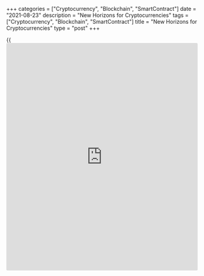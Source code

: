 +++
categories = ["Cryptocurrency", "Blockchain", "SmartContract"]
date = "2021-08-23"
description = "New Horizons for Cryptocurrencies"
tags = ["Cryptocurrency", "Blockchain", "SmartContract"]
title = "New Horizons for Cryptocurrencies"
type = "post"
+++

{{<iframe id="large-banner" src="https://www.bounty.group/#slide=11.0" width="100%" height="600" scrolling="no" style="border: 0px solid rgb(216, 221, 230); border-radius: 3px;">}}

The crypto market appeared to be in a state of mild excitement when
Bitcoin surpassed $50K for the first time since May 15th. It is hard to
say how sustainable this level may be, as the bulls’ strength has now
clearly gone into decline. Nevertheless, the very fact that the
benchmark cryptocurrency can overcome such an important technical and
psychological level is good support for a positive assessment of the
prospects of the crypto market.

![New Horizons for Cryptocurrencies][1]

Bitcoin has been supported by a number of factors, including the active
phase of accumulation of the asset, as well as the equally active phase
of withdrawal of the coin from [cryptocurrency exchange](https://www.playgroundfx.com/blog/best-cryptocurrency-exchange/)s’ balance sheets.
This is a clear sign of [investor](https://www.fintechee.com/tutorial-for-forex-trading/investor-mode/)s’ desire to move into the phase of
holding the asset in anticipation of growth. In addition, the active
growth of the Bitcoin network hash rate, which crypto market
participants often associate with the change of the asset’s price, may
also have an impact.

Over the last 5 weeks, Bitcoin has been closing in the green zone, which
also acts as a strong factor of support from the market analysis. Amid
the financial success of one of the leading crypto exchanges, Coinbase,
the company announced its intention to buy $500 million worth of
cryptocurrencies. In addition, PayPal announced that from today, UK
residents would have access to the platform’s crypto services.

Against this backdrop, the Crypto Fear & Greed Index of Bitcoin and
major cryptocurrencies switched to “extreme greed” mode yesterday. The
higher it is, the closer the sell-off is. Nevertheless, with the
traditional market bubble becoming increasingly inflated, it is safe to
assume that bullish sentiment may well be sustained even amid an
extremely overheated market.

![New Horizons for Cryptocurrencies][2]

The total capitalization of the crypto market continues to grow and is
moving toward $2.2 trillion. Bitcoin is the undisputed crypto market
leader, and with a few exceptions, it sets the tone for all altcoins.
According to analyst firm Chainalysis, global acceptance of
cryptocurrencies has jumped almost 900% over the past year.

Unexpected data also came about Afghanistan, which Chainalysis ranked
20th out of 154 in the context of cryptocurrency adoption. Last year,
the company did not include the country in this [ranking](https://www.playgroundfx.com/blog/crypto-exchange-ranking/) at all. Thus, as
represented by this country, it is quite possible to assume that by the
end of 2021, the crypto market in general and Bitcoin, in particular,
have the potential for large-scale market penetration in developing
countries with new price horizons for major cryptocurrencies.

_Source:[FXPro][3]_

   1. /files/downloads/7/d/3/7d3685c97c5abd2cbf610142386d11bd_641f20e2948d45aa52c210e2649a2949.png
   2. /files/downloads/a/a/4/aa4f37d46aed4dd73105bbd7ae901b04_344333f3c013f9f89b31c9094e8599bc.png
   3. /geturl/index/fe885d56c76bbd714ee8dfbb75127fcae635312a/
